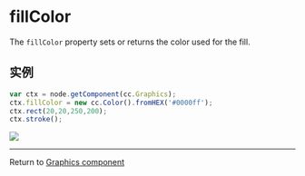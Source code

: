 # fillColor

The `fillColor` property sets or returns the color used for the fill.

## 实例

```javascript
var ctx = node.getComponent(cc.Graphics);
ctx.fillColor = new cc.Color().fromHEX('#0000ff');
ctx.rect(20,20,250,200);
ctx.stroke();
```

![](graphics/fillColor.png)

<hr>

Return to [Graphics component](index.md)
